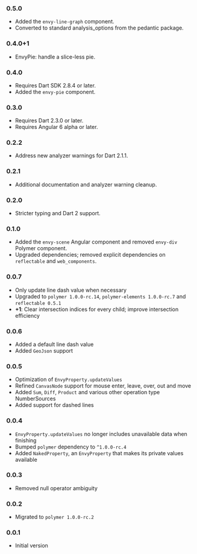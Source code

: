 ### 0.5.0
  * Added the `envy-line-graph` component.
  * Converted to standard analysis_options from the pedantic package.

### 0.4.0+1
  * EnvyPie:  handle a slice-less pie.

### 0.4.0
  * Requires Dart SDK 2.8.4 or later.
  * Added the `envy-pie` component.

### 0.3.0
  * Requires Dart 2.3.0 or later.
  * Requires Angular 6 alpha or later.

### 0.2.2
  * Address new analyzer warnings for Dart 2.1.1.

### 0.2.1
  * Additional documentation and analyzer warning cleanup.

### 0.2.0
  * Stricter typing and Dart 2 support.
  
### 0.1.0
  * Added the `envy-scene` Angular component and removed `envy-div` Polymer component.
  * Upgraded dependencies; removed explicit dependencies on `reflectable` and `web_components`.

### 0.0.7
  * Only update line dash value when necessary
  * Upgraded to `polymer 1.0.0-rc.14`, `polymer-elements 1.0.0-rc.7` and `reflectable 0.5.1`
  * __+1__: Clear intersection indices for every child; improve intersection efficiency

### 0.0.6
  * Added a default line dash value
  * Added `GeoJson` support

### 0.0.5
  * Optimization of `EnvyProperty.updateValues`
  * Refined `CanvasNode` support for mouse enter, leave, over, out and move
  * Added `Sum`, `Diff`, `Product` and various other operation type NumberSources
  * Added support for dashed lines
  
### 0.0.4
  * `EnvyProperty.updateValues` no longer includes unavailable data when finishing
  * Bumped `polymer` dependency to `^1.0.0-rc.4`
  * Added `NakedProperty`, an `EnvyProperty` that makes its private values available 

### 0.0.3
  * Removed null operator ambiguity

### 0.0.2
  * Migrated to `polymer 1.0.0-rc.2`

### 0.0.1
  * Initial version
